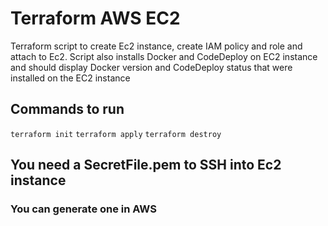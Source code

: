 # Terraform AWS EC2

Terraform script to create Ec2 instance, create IAM policy and role and attach to Ec2. Script also installs Docker and CodeDeploy on EC2 instance and should display Docker version and CodeDeploy status that were installed on the EC2 instance

## Commands to run
`terraform init`
`terraform apply`
`terraform destroy`


## You need a SecretFile.pem to SSH into Ec2 instance
### You can generate one in AWS